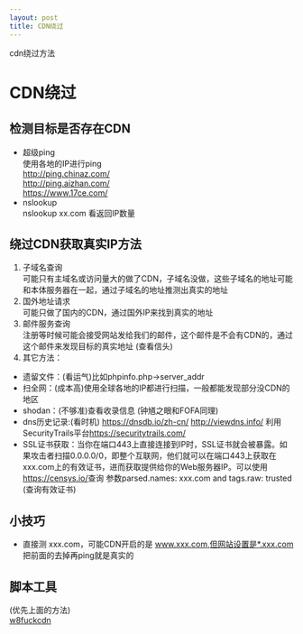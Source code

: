 ```yaml
---
layout: post
title: CDN绕过
---
```


cdn绕过方法

# CDN绕过

## 检测目标是否存在CDN
- 超级ping   
使用各地的IP进行ping  
<http://ping.chinaz.com/>   
<http://ping.aizhan.com/>  
<https://www.17ce.com/>
- nslookup  
nslookup xx.com 看返回IP数量  

## 绕过CDN获取真实IP方法
1. 子域名查询  
可能只有主域名或访问量大的做了CDN，子域名没做，这些子域名的地址可能和本体服务器在一起，通过子域名的地址推测出真实的地址  
2. 国外地址请求  
可能只做了国内的CDN，通过国外IP来找到真实的地址
3. 邮件服务查询  
注册等时候可能会接受网站发给我们的邮件，这个邮件是不会有CDN的，通过这个邮件来发现目标的真实地址 (查看信头)
4. 其它方法：  
+ 遗留文件：(看运气)比如phpinfo.php->server_addr  
+ 扫全网：(成本高)使用全球各地的IP都进行扫描，一般都能发现部分没CDN的地区  
+ shodan：(不够准)查看收录信息  (钟馗之眼和FOFA同理)
+ dns历史记录:(看时机) <https://dnsdb.io/zh-cn/> <http://viewdns.info/>  利用SecurityTrails平台<https://securitytrails.com/> 
+ SSL证书获取：当你在端口443上直接连接到IP时，SSL证书就会被暴露。如果攻击者扫描0.0.0.0/0，即整个互联网，他们就可以在端口443上获取在 xxx.com上的有效证书，进而获取提供给你的Web服务器IP。可以使用<https://censys.io/>查询  参数parsed.names: xxx.com and tags.raw: trusted (查询有效证书)
  
## 小技巧
- 直接测 xxx.com，可能CDN开启的是 www.xxx.com,但网站设置是*.xxx.com 把前面的去掉再ping就是真实的
  
## 脚本工具
(优先上面的方法)  
[w8fuckcdn](https://github.com/boy-hack/w8fuckcdn)
  
